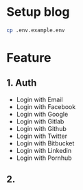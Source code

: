 # Setup blog
```bash 
cp .env.example.env
```

# Feature
## 1. Auth
- Login with Email
- Login with Facebook
- Login with Google
- Login with Gitlab
- Login with Github
- Login with Twitter
- Login with Bitbucket
- Login with Linkedin
- Login with Pornhub
## 2.

